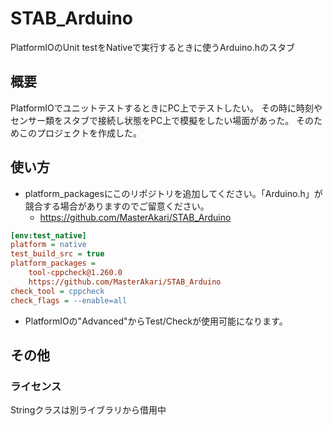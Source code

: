 # STAB_Arduino

PlatformIOのUnit testをNativeで実行するときに使うArduino.hのスタブ

## 概要

PlatformIOでユニットテストするときにPC上でテストしたい。
その時に時刻やセンサー類をスタブで接続し状態をPC上で模擬をしたい場面があった。
そのためこのプロジェクトを作成した。


## 使い方

* platform_packagesにこのリポジトリを追加してください。「Arduino.h」が競合する場合がありますのでご留意ください。
  * https://github.com/MasterAkari/STAB_Arduino



```ini
[env:test_native]
platform = native
test_build_src = true
platform_packages =
    tool-cppcheck@1.260.0
    https://github.com/MasterAkari/STAB_Arduino
check_tool = cppcheck
check_flags = --enable=all
```

* PlatformIOの"Advanced"からTest/Checkが使用可能になります。

## その他

### ライセンス

Stringクラスは別ライブラリから借用中

